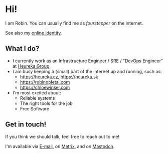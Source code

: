 # Hi!

I am Robin. You can usually find me as _fourstepper_ on the internet.

See also my [online identity](https://keyoxide.org/me%40robinopletal.com).

## What I do?

- I currently work as an Infrastructure Engineer / SRE / "DevOps Engineer" at [Heureka Group](https://heureka.group/cz-en/)
- I am busy keeping a (small) part of the internet up and running, such as:
  - https://heureka.cz, https://heureka.sk
  - https://robinopletal.com
  - https://chloewinkel.com
- I'm most excited about:
  - Reliable systems
  - The right tools for the job
  - Free Software

## Get in touch!

If you think we should talk, feel free to reach out to me!

I'm available via [E-mail](me@robinopletal.com), on [Matrix](https://matrix.to/#/@fourstepper:matrix.org), and on [Mastodon](https://mastodon.social/@fourstepper).
